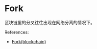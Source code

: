 # Fork

区块链里的分叉往往出现在网络分离的情况下。

References:
- [Fork(blockchain)](https://en.wikipedia.org/wiki/Fork_(blockchain))

